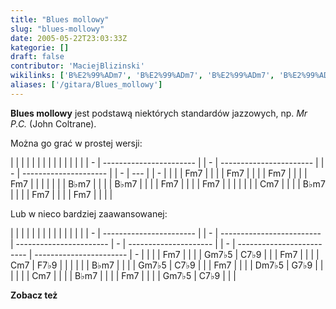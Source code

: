 ```yaml
---
title: "Blues mollowy"
slug: "blues-mollowy"
date: 2005-05-22T23:03:33Z
kategorie: []
draft: false
contributor: 'MaciejBlizinski'
wikilinks: ['B%E2%99%ADm7', 'B%E2%99%ADm7', 'B%E2%99%ADm7', 'B%E2%99%ADm7', 'C7%E2%99%AD9', 'C7%E2%99%AD9', 'C7%E2%99%AD9', 'Cm7', 'Cm7', 'Cm7', 'Dm7%E2%99%AD5', 'F7%E2%99%AD9', 'Fm7', 'Fm7', 'Fm7', 'Fm7', 'Fm7', 'Fm7', 'Fm7', 'G7%E2%99%AD9', 'Gm7%E2%99%AD5', 'Gm7%E2%99%AD5', 'Gm7%E2%99%AD5', 'John_Coltrane', 'standard_jazzowy']
aliases: ['/gitara/Blues_mollowy']
---
```

**Blues mollowy** jest podstawą niektórych standardów
jazzowych<!-- link nie odnosił się do niczego: 'Blues mollowy' ('content/parked/harmonia/Blues_mollowy.md') links to 'standard_jazzowy' ('content/parked/harmonia/standard_jazzowy.md') and that does not exist -->, np. *Mr P.C.* (John
Coltrane<!-- link nie odnosił się do niczego: 'Blues mollowy' ('content/parked/harmonia/Blues_mollowy.md') links to 'John_Coltrane' ('content/parked/harmonia/John_Coltrane.md') and that does not exist -->).

Można go grać w prostej wersji:

|   |                         |  |   |                         |  |   |                       |  |   |     |  |   |
| - | ----------------------- |  | - | ----------------------- |  | - | --------------------- |  | - | --- |  | - |
| | | Fm7<!-- link nie odnosił się do niczego: 'Blues mollowy' ('content/parked/harmonia/Blues_mollowy.md') links to 'Fm7' ('content/parked/harmonia/Fm7.md') and that does not exist -->   |  | | | Fm7                     |  | | | Fm7                   |  | | | Fm7 |  | | |
| | | B♭m7<!-- link nie odnosił się do niczego: 'Blues mollowy' ('content/parked/harmonia/Blues_mollowy.md') links to 'B♭m7' ('content/parked/harmonia/B♭m7.md') and that does not exist --> |  | | | B♭m7                    |  | | | Fm7<!-- link nie odnosił się do niczego: 'Blues mollowy' ('content/parked/harmonia/Blues_mollowy.md') links to 'Fm7' ('content/parked/harmonia/Fm7.md') and that does not exist --> |  | | | Fm7 |  | | |
| | | Cm7<!-- link nie odnosił się do niczego: 'Blues mollowy' ('content/parked/harmonia/Blues_mollowy.md') links to 'Cm7' ('content/parked/harmonia/Cm7.md') and that does not exist -->   |  | | | B♭m7<!-- link nie odnosił się do niczego: 'Blues mollowy' ('content/parked/harmonia/Blues_mollowy.md') links to 'B♭m7' ('content/parked/harmonia/B♭m7.md') and that does not exist --> |  | | | Fm7<!-- link nie odnosił się do niczego: 'Blues mollowy' ('content/parked/harmonia/Blues_mollowy.md') links to 'Fm7' ('content/parked/harmonia/Fm7.md') and that does not exist --> |  | | | Fm7 |  | | |

Lub w nieco bardziej zaawansowanej:

|   |                         |  |   |                           |                         |   |                       |  |   |                           |                         |   |
| - | ----------------------- |  | - | ------------------------- | ----------------------- | - | --------------------- |  | - | ------------------------- | ----------------------- | - |
| | | Fm7<!-- link nie odnosił się do niczego: 'Blues mollowy' ('content/parked/harmonia/Blues_mollowy.md') links to 'Fm7' ('content/parked/harmonia/Fm7.md') and that does not exist -->   |  | | | Gm7♭5<!-- link nie odnosił się do niczego: 'Blues mollowy' ('content/parked/harmonia/Blues_mollowy.md') links to 'Gm7♭5' ('content/parked/harmonia/Gm7♭5.md') and that does not exist --> | C7♭9<!-- link nie odnosił się do niczego: 'Blues mollowy' ('content/parked/harmonia/Blues_mollowy.md') links to 'C7♭9' ('content/parked/harmonia/C7♭9.md') and that does not exist --> | | | Fm7<!-- link nie odnosił się do niczego: 'Blues mollowy' ('content/parked/harmonia/Blues_mollowy.md') links to 'Fm7' ('content/parked/harmonia/Fm7.md') and that does not exist --> |  | | | Cm7<!-- link nie odnosił się do niczego: 'Blues mollowy' ('content/parked/harmonia/Blues_mollowy.md') links to 'Cm7' ('content/parked/harmonia/Cm7.md') and that does not exist -->     | F7♭9<!-- link nie odnosił się do niczego: 'Blues mollowy' ('content/parked/harmonia/Blues_mollowy.md') links to 'F7♭9' ('content/parked/harmonia/F7♭9.md') and that does not exist --> | | |
| | | B♭m7<!-- link nie odnosił się do niczego: 'Blues mollowy' ('content/parked/harmonia/Blues_mollowy.md') links to 'B♭m7' ('content/parked/harmonia/B♭m7.md') and that does not exist --> |  | | | Gm7♭5<!-- link nie odnosił się do niczego: 'Blues mollowy' ('content/parked/harmonia/Blues_mollowy.md') links to 'Gm7♭5' ('content/parked/harmonia/Gm7♭5.md') and that does not exist --> | C7♭9<!-- link nie odnosił się do niczego: 'Blues mollowy' ('content/parked/harmonia/Blues_mollowy.md') links to 'C7♭9' ('content/parked/harmonia/C7♭9.md') and that does not exist --> | | | Fm7<!-- link nie odnosił się do niczego: 'Blues mollowy' ('content/parked/harmonia/Blues_mollowy.md') links to 'Fm7' ('content/parked/harmonia/Fm7.md') and that does not exist --> |  | | | Dm7♭5<!-- link nie odnosił się do niczego: 'Blues mollowy' ('content/parked/harmonia/Blues_mollowy.md') links to 'Dm7♭5' ('content/parked/harmonia/Dm7♭5.md') and that does not exist --> | G7♭9<!-- link nie odnosił się do niczego: 'Blues mollowy' ('content/parked/harmonia/Blues_mollowy.md') links to 'G7♭9' ('content/parked/harmonia/G7♭9.md') and that does not exist --> | | |
| | | Cm7<!-- link nie odnosił się do niczego: 'Blues mollowy' ('content/parked/harmonia/Blues_mollowy.md') links to 'Cm7' ('content/parked/harmonia/Cm7.md') and that does not exist -->   |  | | | B♭m7<!-- link nie odnosił się do niczego: 'Blues mollowy' ('content/parked/harmonia/Blues_mollowy.md') links to 'B♭m7' ('content/parked/harmonia/B♭m7.md') and that does not exist -->   |                         | | | Fm7<!-- link nie odnosił się do niczego: 'Blues mollowy' ('content/parked/harmonia/Blues_mollowy.md') links to 'Fm7' ('content/parked/harmonia/Fm7.md') and that does not exist --> |  | | | Gm7♭5<!-- link nie odnosił się do niczego: 'Blues mollowy' ('content/parked/harmonia/Blues_mollowy.md') links to 'Gm7♭5' ('content/parked/harmonia/Gm7♭5.md') and that does not exist --> | C7♭9<!-- link nie odnosił się do niczego: 'Blues mollowy' ('content/parked/harmonia/Blues_mollowy.md') links to 'C7♭9' ('content/parked/harmonia/C7♭9.md') and that does not exist --> | | |

**Zobacz też**

